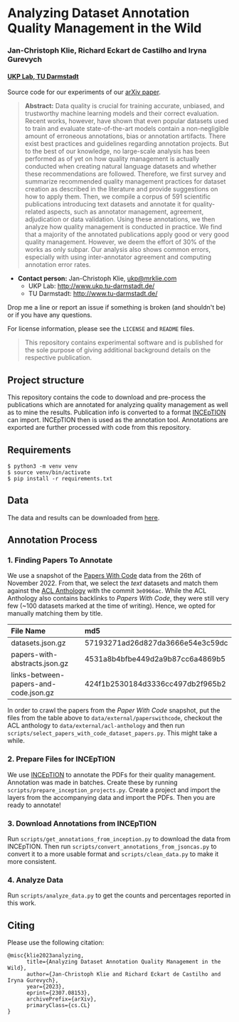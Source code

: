 # Analyzing Dataset Annotation Quality Management in the Wild 	

### Jan-Christoph Klie, Richard Eckart de Castilho and Iryna Gurevych
#### [UKP Lab, TU Darmstadt](https://www.informatik.tu-darmstadt.de/ukp/ukp_home/index.en.jsp)

Source code for our experiments of our [arXiv paper](https://arxiv.org/abs/2307.08153).

> **Abstract:** Data quality is crucial for training accurate, unbiased, and trustworthy machine learning models and their correct evaluation. Recent works, however, have shown that even popular datasets used to train and evaluate state-of-the-art models contain a non-negligible amount of erroneous annotations, bias or annotation artifacts. There exist best practices and guidelines regarding annotation projects. But to the best of our knowledge, no large-scale analysis has been performed as of yet on how quality management is actually conducted when creating natural language datasets and whether these recommendations are followed. Therefore, we first survey and summarize recommended quality management practices for dataset creation as described in the literature and provide suggestions on how to apply them. Then, we compile a corpus of 591 scientific publications introducing text datasets and annotate it for quality-related aspects, such as annotator management, agreement, adjudication or data validation. Using these annotations, we then analyze how quality management is conducted in practice. We find that a majority of the annotated publications apply good or very good quality management. However, we deem the effort of 30% of the works as only subpar. Our analysis also shows common errors, especially with using inter-annotator agreement and computing annotation error rates.

* **Contact person:** Jan-Christoph Klie, ukp@mrklie.com
    * UKP Lab: http://www.ukp.tu-darmstadt.de/
    * TU Darmstadt: http://www.tu-darmstadt.de/

Drop me a line or report an issue if something is broken (and shouldn't be) or if you have any questions.

For license information, please see the `LICENSE` and `README` files.

> This repository contains experimental software and is published for the sole purpose of giving additional background details on the respective publication. 

## Project structure

This repository contains the code to download and pre-process the publications which are annotated for 
analyzing quality management as well as to mine the results.
Publication info is converted to a format [INCEpTION](https://github.com/inception-project/inception) can import.
INCEpTION then is used as the annotation tool.
Annotations are exported are further processed with code from this repository.

## Requirements

```
$ python3 -m venv venv
$ source venv/bin/activate
$ pip install -r requirements.txt
```

## Data

The data and results can be downloaded from [here](https://doi.org/10.48328/tudatalib-1220).

## Annotation Process

### 1. Finding Papers To Annotate

We use a snapshot of the [Papers With Code](https://github.com/paperswithcode/paperswithcode-data) data from the 26th of
November 2022. From that, we select the *text* datasets and match them against the 
[ACL Anthology](https://github.com/acl-org/acl-anthology) with the commit `3e0966ac`. While the ACL Anthology also 
contains backlinks to *Papers With Code*, they were still very few (~100 datasets marked at the time of writing). 
Hence, we opted for manually matching them by title.

| **File Name**                         | **md5**                          |
|:--------------------------------------|:---------------------------------|
| datasets.json.gz                      | 57193271ad26d827da3666e54e3c59dc |
| papers-with-abstracts.json.gz         | 4531a8b4bfbe449d2a9b87cc6a4869b5 |
| links-between-papers-and-code.json.gz | 424f1b2530184d3336cc497db2f965b2 |

In order to crawl the papers from the *Paper With Code* snapshot, put the files from the table above to
`data/external/paperswithcode`, checkout the ACL anthology to `data/external/acl-anthology` and then run 
`scripts/select_papers_with_code_dataset_papers.py`. This might take a while.

### 2. Prepare Files for INCEpTION

We use [INCEpTION](https://inception-project.github.io/) to annotate the PDFs for their quality management.
Annotation was made in batches. Create these by running `scripts/prepare_inception_projects.py`.
Create a project and import the layers from the accompanying data and import the PDFs.
Then you are ready to annotate!

### 3. Download Annotations from INCEpTION

Run `scripts/get_annotations_from_inception.py` to download the data from INCEpTION.
Then run `scripts/convert_annotations_from_jsoncas.py` to convert it to a more usable format and `scripts/clean_data.py`
to make it more consistent.

### 4. Analyze Data

Run `scripts/analyze_data.py` to get the counts and percentages reported in this work.

## Citing

Please use the following citation:

```
@misc{klie2023analyzing,
      title={Analyzing Dataset Annotation Quality Management in the Wild}, 
      author={Jan-Christoph Klie and Richard Eckart de Castilho and Iryna Gurevych},
      year={2023},
      eprint={2307.08153},
      archivePrefix={arXiv},
      primaryClass={cs.CL}
}
```